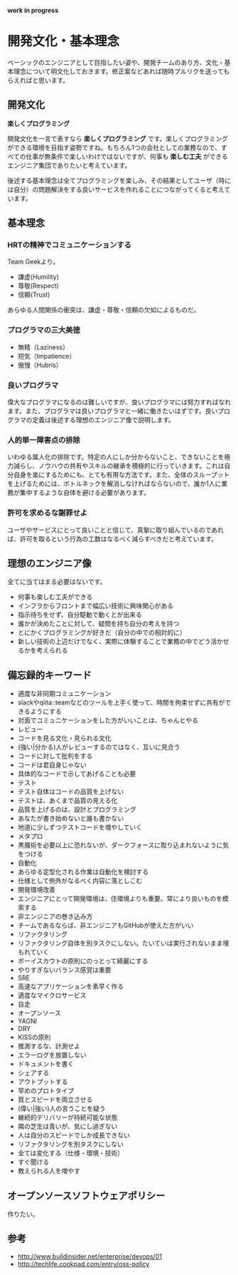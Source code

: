 **work in progress**

# 開発文化・基本理念

ベーシックのエンジニアとして目指したい姿や、開発チームのあり方、文化・基本理念について明文化しておきます。修正案などあれば随時プルリクを送ってもらえればと思います。

## 開発文化

**楽しくプログラミング**

開発文化を一言で表すなら **楽しくプログラミング** です。楽しくプログラミングができる環境を目指す姿勢ですね。もちろん1つの会社としての業務なので、すべての仕事が無条件で楽しいわけではないですが、何事も **楽しむ工夫** ができるエンジニア集団でありたいと考えています。

後述する基本理念は全てプログラミングを楽しみ、その結果としてユーザ（時には自分）の問題解決をする良いサービスを作れることにつながってくると考えています。

## 基本理念

### HRTの精神でコミュニケーションする

Team Geekより。

- 謙虚(Humility)
- 尊敬(Respect)
- 信頼(Trust)

あらゆる人間関係の衝突は、謙虚・尊敬・信頼の欠如によるものだ。

### プログラマの三大美徳

- 無精（Laziness）
- 短気（Impatience）
- 傲慢（Hubris）

### 良いプログラマ

偉大なプログラマになるのは難しいですが、良いプログラマには努力すればなれます。また、プログラマは良いプログラマと一緒に働きたいはずです。良いプログラマの定義は後述する理想のエンジニア像で説明します。

### 人的単一障害点の排除

いわゆる属人化の排除です。特定の人にしか分からないこと、できないことを極力減らし、ノウハウの共有やスキルの継承を積極的に行っていきます。これは自分自身を楽にするためにも、とても有用な方法です。また、全体のスループットを上げるためには、ボトルネックを解消しなければならないので、誰か1人に業務が集中するような自体を避ける必要があります。

### 許可を求めるな謝罪せよ

ユーザやサービスにとって良いことと信じて、真摯に取り組んでいるのであれば、許可を取るという行為の工数はなるべく減らすべきだと考えています。

## 理想のエンジニア像

全てに当てはまる必要はないです。

- 何事も楽しむ工夫ができる
- インフラからフロントまで幅広い技術に興味関心がある
- 指示待ちをせず、自分駆動で動くとが出来る
- 誰かが決めたことに対して、疑問を持ち自分の考えを持つ
- とにかくプログラミングが好きだ（自分の中での相対的に）
- 新しい技術の上辺だけでなく、実際に体験することで業務の中でどう活かせるかを考えられる

## 備忘録的キーワード

- 適度な非同期コミュニケーション
 - slackやqiita::teamなどのツールを上手く使って、時間を拘束せずに共有ができるようにする
 - 対面でコミュニケーションをした方がいいことは、ちゃんとやる
- レビュー
 - コードを見る文化・見られる文化
  - (強い|分かる)人がレビューするのではなく、互いに見合う
 - コードに対して批判をする
  - コードは君自身じゃない
 - 具体的なコードで示してあげることも必要
- テスト
 - テスト自体はコードの品質を上げない
  - テストは、あくまで品質の見える化
 - 品質を上げるのは、設計とプログラミング
 - あなたが書き始めないと誰も書かない
 - 地道に少しずつテストコードを増やしていく
- メタプロ
 - 黒魔術を必要以上に恐れないが、ダークフォースに取り込まれないように気をつける
- 自動化
 - あらゆる定型化される作業は自動化を検討する
 - 仕様として例外がなるべく内容に落としこむ
- 開発環境改善
 - エンジニアにとって開発環境は、住環境よりも重要。常により良いものを模索する
- 非エンジニアの巻き込み方
 - チームであるならば、非エンジニアもGitHubが使えた方がいい
- リファクタリング
 - リファクタリング自体を別タスクにしない。たいていは実行されないまま埋もれていく
 - ボーイスカウトの原則にのっとって綺麗にする
  - やりすぎないバランス感覚は重要
- SRE
- 高速なアプリケーションを素早く作る
- 適度なマイクロサービス
- 自走  
- オープンソース
- YAGNI
- DRY
- KISSの原則
- 推測するな、計測せよ
- エラーログを放置しない
- ドキュメントを書く
- シェアする
- アウトプットする
- 早めのプロトタイプ
- 質とスピードを両立させる
- (偉い|強い)人の言うことを疑う
- 継続的デリバリーが持続可能な状態
- 隣の芝生は青いが、気にし過ぎない
- 人は自分のスピードでしか成長できない
- リファクタリングを別タスクにしない
- 全ては変化する（仕様・環境・技術）
- すぐ聞ける
- 教えられる人を増やす

## オープンソースソフトウェアポリシー

作りたい。

## 参考

- http://www.buildinsider.net/enterprise/devops/01
- http://techlife.cookpad.com/entry/oss-policy

